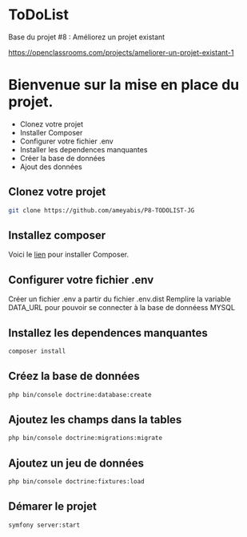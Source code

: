 ToDoList
========

Base du projet #8 : Améliorez un projet existant

<https://openclassrooms.com/projects/ameliorer-un-projet-existant-1>

# Bienvenue sur la mise en place du projet.

- Clonez votre projet
- Installer Composer
- Configurer votre fichier .env
- Installer les dependences manquantes
- Créer la base de données
- Ajout des données

## Clonez votre projet
```sh
git clone https://github.com/ameyabis/P8-TODOLIST-JG
```

## Installez composer
Voici le [lien](https://getcomposer.org/doc/00-intro.md) pour installer Composer.

## Configurer votre fichier .env
Créer un fichier .env a partir du fichier .env.dist
Remplire la variable DATA_URL pour pouvoir se connecter à la base de donnéess MYSQL

## Installez les dependences manquantes
```sh
composer install
```

## Créez la base de données
```sh
php bin/console doctrine:database:create
```

## Ajoutez les champs dans la tables
```sh
php bin/console doctrine:migrations:migrate
```

## Ajoutez un jeu de données
```sh
php bin/console doctrine:fixtures:load
```

## Démarer le projet
```sh
symfony server:start
```
